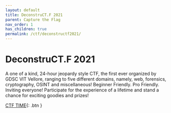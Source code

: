 ```yaml
---
layout: default
title: DeconstruCT.F 2021
parent: Capture the Flag
nav_order: 1
has_children: true
permalink: /ctf/deconstructf2021/
---
```


# DeconstruCT.F 2021

A one of a kind, 24-hour jeopardy style CTF, the first ever organized by GDSC VIT Vellore, ranging to five different domains, namely, web, forensics, cryptography, OSINT and miscellaneous!
Beginner Friendly. Pro Friendly.
Inviting everyone! Participate for the experience of a lifetime and stand a chance for exciting goodies and prizes!

[CTF TIME](https://ctftime.org/event/1453/){: .btn }

